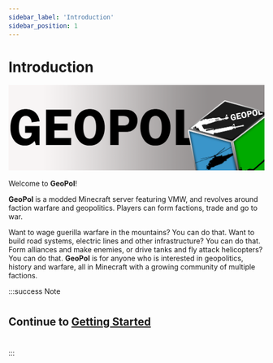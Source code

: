 ```yaml
---
sidebar_label: 'Introduction'
sidebar_position: 1
---
```


# Introduction

![](..\static\img\banner.png)

Welcome to **GeoPol**!

**GeoPol** is a modded Minecraft server featuring VMW, and revolves around faction warfare and geopolitics. Players can form factions, trade and go to war. 

Want to wage guerilla warfare in the mountains? You can do that. Want to build road systems, electric lines and other infrastructure? You can do that. Form alliances and make enemies, or drive tanks and fly attack helicopters? You can do that. **GeoPol** is for anyone who is interested in geopolitics, history and warfare, all in Minecraft with a growing community of multiple factions.

:::success Note

#
## Continue to [Getting Started](/docs/category/getting-started)
#

:::
